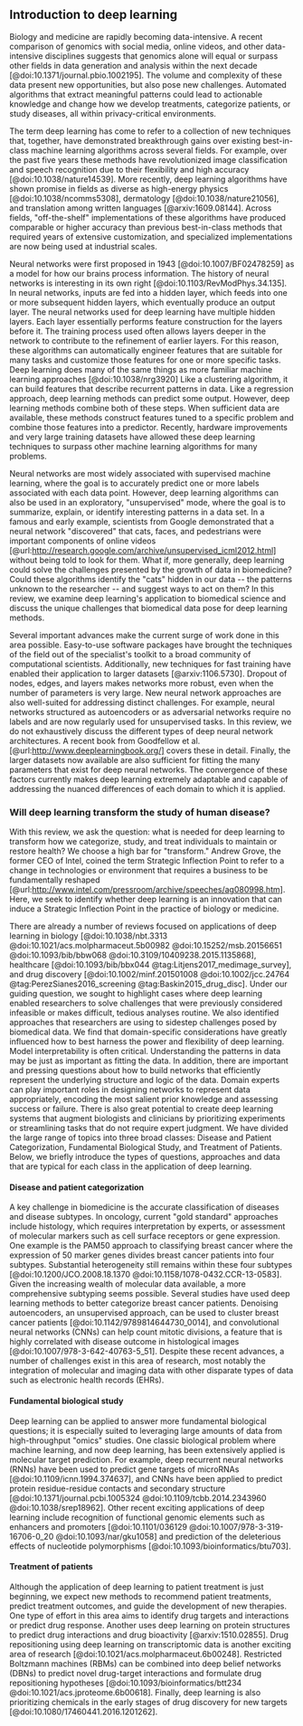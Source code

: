 ## Introduction to deep learning

Biology and medicine are rapidly becoming data-intensive. A recent comparison of
genomics with social media, online videos, and other data-intensive disciplines
suggests that genomics alone will equal or surpass other fields in data
generation and analysis within the next decade
[@doi:10.1371/journal.pbio.1002195]. The volume and complexity of these data
present new opportunities, but also pose new challenges. Automated algorithms
that extract meaningful patterns could lead to actionable knowledge and change
how we develop treatments, categorize patients, or study diseases, all within
privacy-critical environments.

The term deep learning has come to refer to a collection of new techniques that,
together, have demonstrated breakthrough gains over existing best-in-class
machine learning algorithms across several fields. For example, over the past
five years these methods have revolutionized image classification and speech
recognition due to their flexibility and high accuracy
[@doi:10.1038/nature14539]. More recently, deep learning algorithms have shown
promise in fields as diverse as high-energy physics [@doi:10.1038/ncomms5308],
dermatology [@doi:10.1038/nature21056], and translation among written languages
[@arxiv:1609.08144]. Across fields, "off-the-shelf" implementations of these
algorithms have produced comparable or higher accuracy than previous
best-in-class methods that required years of extensive customization, and
specialized implementations are now being used at industrial scales.

Neural networks were first proposed in 1943 [@doi:10.1007/BF02478259] as a model
for how our brains process information. The history of neural networks is
interesting in its own right [@doi:10.1103/RevModPhys.34.135]. In neural
networks, inputs are fed into a hidden layer, which feeds into one or more subsequent
hidden layers, which eventually produce an output layer. The neural networks
used for deep learning have multiple hidden layers. Each layer essentially
performs feature construction for the layers before it. The training process
used often allows layers deeper in the network to contribute to the refinement
of earlier layers. For this reason, these algorithms can automatically engineer
features that are suitable for many tasks and customize those features for one
or more specific tasks. Deep learning does many of the same things as more
familiar machine learning approaches [@doi:10.1038/nrg3920]
Like a clustering algorithm, it can build features that
describe recurrent patterns in data. Like a regression approach, deep learning
methods can predict some output. However, deep learning methods combine both of
these steps. When sufficient data are available, these methods construct
features tuned to a specific problem and combine those features into a
predictor. Recently, hardware improvements and very
large training datasets have allowed these deep learning techniques to surpass
other machine learning algorithms for many problems.

Neural networks are most widely associated with supervised machine learning,
where the goal is to accurately predict one or more labels associated with each
data point. However, deep learning algorithms can also be used in an
exploratory, "unsupervised" mode, where the goal is to summarize, explain, or
identify interesting patterns in a data set.  In a famous and early example,
scientists from Google demonstrated that a neural network "discovered" that
cats, faces, and pedestrians were important components of online videos
[@url:http://research.google.com/archive/unsupervised_icml2012.html] without
being told to look for them. What if, more generally, deep learning could solve
the challenges presented by the growth of data in biomedicine? Could these
algorithms identify the "cats" hidden in our data -- the patterns unknown to the
researcher -- and suggest ways to act on them? In this review, we examine deep
learning's application to biomedical science and discuss the unique challenges
that biomedical data pose for deep learning methods.

Several important advances make the current surge of work done in this area
possible. Easy-to-use software packages have brought the techniques of the field
out of the specialist's toolkit to a broad community of computational
scientists. Additionally, new techniques for fast training have enabled their
application to larger datasets [@arxiv:1106.5730]. Dropout of nodes, edges, and
layers makes networks more robust, even when the number of parameters is very
large. New neural network approaches are also well-suited for addressing
distinct challenges. For example, neural networks structured as autoencoders or
as adversarial networks require no labels and are now regularly used for
unsupervised tasks. In this review, we do not exhaustively discuss the different
types of deep neural network architectures. A recent book from Goodfellow et al.
[@url:http://www.deeplearningbook.org/] covers these in detail. Finally, the
larger datasets now available are also sufficient for fitting the many
parameters that exist for deep neural networks. The convergence of these factors
currently makes deep learning extremely adaptable and capable of addressing the
nuanced differences of each domain to which it is applied.

### Will deep learning transform the study of human disease?

With this review, we ask the question: what is needed for deep learning to
transform how we categorize, study, and treat individuals to maintain or restore
health? We choose a high bar for "transform." Andrew Grove, the former CEO of
Intel, coined the term Strategic Inflection Point to refer to a change in
technologies or environment that requires a business to be fundamentally
reshaped [@url:http://www.intel.com/pressroom/archive/speeches/ag080998.htm].
Here, we seek to identify whether deep learning is an innovation that can induce
a Strategic Inflection Point in the practice of biology or medicine.

There are already a number of reviews focused on applications of deep learning
in biology [@doi:10.1038/nbt.3313 @doi:10.1021/acs.molpharmaceut.5b00982
@doi:10.15252/msb.20156651 @doi:10.1093/bib/bbw068
@doi:10.3109/10409238.2015.1135868], healthcare [@doi:10.1093/bib/bbx044
@tag:Litjens2017_medimage_survey], and drug discovery [@doi:10.1002/minf.201501008
@doi:10.1002/jcc.24764 @tag:PerezSianes2016_screening
@tag:Baskin2015_drug_disc].  Under our guiding question, we sought to highlight
cases where deep learning enabled researchers to solve challenges that were
previously considered infeasible or makes difficult, tedious analyses routine.
We also identified approaches that researchers are using to sidestep challenges
posed by biomedical data. We find that domain-specific considerations have
greatly influenced how to best harness the power and flexibility of deep
learning. Model interpretability is often critical.  Understanding the patterns
in data may be just as important as fitting the data. In addition, there are
important and pressing questions about how to build networks that efficiently
represent the underlying structure and logic of the data. Domain experts can
play important roles in designing networks to represent data appropriately,
encoding the most salient prior knowledge and assessing success or failure.
There is also great potential to create deep learning systems that augment
biologists and clinicians by prioritizing experiments or streamlining tasks that
do not require expert judgment. We have divided the large range of topics into
three broad classes: Disease and Patient Categorization, Fundamental Biological
Study, and Treatment of Patients. Below, we briefly introduce the types of
questions, approaches and data that are typical for each class in the
application of deep learning.

#### Disease and patient categorization

A key challenge in biomedicine is the accurate classification of diseases and
disease subtypes. In oncology, current "gold standard" approaches include
histology, which requires interpretation by experts, or assessment of molecular
markers such as cell surface receptors or gene expression. One example is the
PAM50 approach to classifying breast cancer where the expression of 50 marker
genes divides breast cancer patients into four subtypes. Substantial
heterogeneity still remains within these four subtypes
[@doi:10.1200/JCO.2008.18.1370 @doi:10.1158/1078-0432.CCR-13-0583]. Given the
increasing wealth of molecular data available, a more comprehensive subtyping
seems possible. Several studies have used deep learning methods to better
categorize breast cancer patients. Denoising autoencoders, an unsupervised
approach, can be used to cluster breast cancer patients
[@doi:10.1142/9789814644730_0014], and convolutional neural networks (CNNs) can
help count mitotic divisions, a feature that is highly correlated with disease
outcome in histological images [@doi:10.1007/978-3-642-40763-5_51]. Despite
these recent advances, a number of challenges exist in this area of research,
most notably the integration of molecular and imaging data with other disparate
types of data such as electronic health records (EHRs).

#### Fundamental biological study

Deep learning can be applied to answer more fundamental biological questions; it
is especially suited to leveraging large amounts of data from high-throughput
"omics" studies. One classic biological problem where machine learning, and now
deep learning, has been extensively applied is molecular target prediction. For
example, deep recurrent neural networks (RNNs) have been used to predict gene
targets of microRNAs [@doi:10.1109/icnn.1994.374637], and CNNs have been applied
to predict protein residue-residue contacts and secondary structure
[@doi:10.1371/journal.pcbi.1005324 @doi:10.1109/tcbb.2014.2343960
@doi:10.1038/srep18962]. Other recent exciting applications of deep learning
include recognition of functional genomic elements such as enhancers and
promoters [@doi:10.1101/036129 @doi:10.1007/978-3-319-16706-0_20
@doi:10.1093/nar/gku1058] and prediction of the deleterious effects of
nucleotide polymorphisms [@doi:10.1093/bioinformatics/btu703].

#### Treatment of patients

Although the application of deep learning to patient treatment is just
beginning, we expect new methods to recommend patient treatments, predict
treatment outcomes, and guide the development of new therapies. One type of
effort in this area aims to identify drug targets and interactions or predict
drug response. Another uses deep learning on protein structures to predict drug
interactions and drug bioactivity [@arxiv:1510.02855]. Drug repositioning using
deep learning on transcriptomic data is another exciting area of research
[@doi:10.1021/acs.molpharmaceut.6b00248]. Restricted Boltzmann machines (RBMs)
can be combined into deep belief networks (DBNs) to predict novel drug-target
interactions and formulate drug repositioning hypotheses
[@doi:10.1093/bioinformatics/btt234 @doi:10.1021/acs.jproteome.6b00618].
Finally, deep learning is also prioritizing chemicals in the early stages of
drug discovery for new targets [@doi:10.1080/17460441.2016.1201262].
